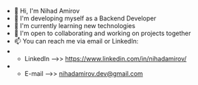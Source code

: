 - 👋  Hi, I'm Nihad Amirov
- 👀 I'm developing myself as a Backend Developer
- 🌱 I'm currently learning new technologies
- 💞️ I'm open to collaborating and working on projects together
- 📫 You can reach me via email or LinkedIn:
- * LinkedIn -->> https://www.linkedin.com/in/nihadamirov/
- * E-mail   -->> nihadamirov.dev@gmail.com
